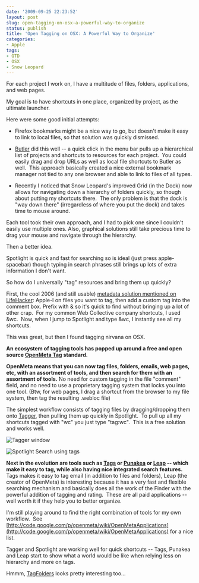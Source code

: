 ```yaml
---
date: '2009-09-25 22:23:52'
layout: post
slug: open-tagging-on-osx-a-powerful-way-to-organize
status: publish
title: 'Open Tagging on OSX: A Powerful Way to Organize'
categories:
- Apple
tags:
- GTD
- OSX
- Snow Leopard
---
```


For each project I work on, I have a multitude of files, folders, applications, and web pages.

My goal is to have shortcuts in one place, organized by project, as the ultimate launcher.

Here were some good initial attempts:



	
  * Firefox bookmarks might be a nice way to go, but doesn't make it easy to link to local files, so that solution was quickly dismissed.

	
  * [Butler](http://www.manytricks.com/butler/) did this well -- a quick click in the menu bar pulls up a hierarchical list of projects and shortcuts to resources for each project.  You could easily drag and drop URLs as well as local file shortcuts to Butler as well.  This approach basically created a nice external bookmark manager not tied to any one browser and able to link to files of all types.

	
  * Recently I noticed that Snow Leopard's improved Grid (in the Dock) now allows for navigating down a hierarchy of folders quickly, so though about putting my shortcuts there.  The only problem is that the dock is "way down there" (irregardless of where you put the dock) and takes time to mouse around.


Each tool took their own approach, and I had to pick one since I couldn't easily use multiple ones. Also, graphical solutions still take precious time to drag your mouse and navigate through the hierarchy.

Then a better idea.

Spotlight is quick and fast for searching so is ideal (just press apple-spacebar) though typing in search phrases still brings up lots of extra information I don't want.

So how do I universally "tag" resources and bring them up quickly?

First, the cool 2006 (and still usable) [metadata solution mentioned on LifeHacker](http://lifehacker.com/169971/metadata-as-a-filing-system): Apple-I on files you want to tag, then add a custom tag into the comment box. Prefix with & so it's quick to find without bringing up a lot of other crap.  For my common Web Collective company shortcuts, I used &wc.  Now, when I jump to Spotlight and type &wc, I instantly see all my shortcuts.

This was great, but then I found tagging nirvana on OSX.

**An ecosystem of tagging tools has popped up around a free and open source [OpenMeta Tag](http://code.google.com/p/openmeta/) standard.**

**OpenMeta means that you can now tag files, folders, emails, web pages, etc, with an assortment of tools, and then search for them with an assortment of tools.** No need for custom tagging in the file "comment" field, and no need to use a proprietary tagging system that locks you into one tool. (Btw, for web pages, I drag a shortcut from the browser to my file system, then tag the resulting .webloc file)

The simplest workflow consists of tagging files by dragging/dropping them onto [Tagger](http://hasseg.org/tagger/), then pulling them up quickly in Spotlight.  To pull up all my shortcuts tagged with "wc" you just type "tag:wc".  This is a free solution and works well.

![Tagger window](/images/post/2009/09/tagger_window.png)

![Spotlight Search using tags](/images/post/2009/09/Screen-shot-2009-09-25-at-10.31.39-PM.png)

**Next in the evolution are tools such as [Tags](http://gravityapps.com/tags/overview/) or [Punakea](http://www.nudgenudge.eu/punakea) or [Leap](http://www.ironicsoftware.com/leap/index.html) -- which make it easy to tag, while also having nice integrated search features.** Tags makes it easy to tag email (in addition to files and folders), Leap (the creator of OpenMeta) is interesting because it has a very fast and flexible searching mechanism and basically does all the work of the Finder with the powerful addition of tagging and rating.  These are all paid applications -- well worth it if they help you to better organize.

I'm still playing around to find the right combination of tools for my own workflow.  See [http://code.google.com/p/openmeta/wiki/OpenMetaApplications](http://code.google.com/p/openmeta/wiki/OpenMetaApplications) for a nice list.

Tagger and Spotlight are working well for quick shortcuts -- Tags, Punakea and Leap start to show what a world would be like when relying less on hierarchy and more on tags.

Hmmm, [TagFolders](http://web.me.com/jonstovell/Tag_Folders/Tag_Folders_Home.html) looks pretty interesting too...
